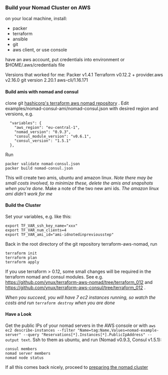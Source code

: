 ### Build your Nomad Cluster on AWS
on your local machine, install:

* packer
* terraform
* ansible
* git
* aws client, or use console

have an aws account, put credentials into environment or $HOME/.aws/credentials file

Versions that worked for me:
    Packer v1.4.1
    Terraform v0.12.2
    + provider.aws v2.16.0
    git version 2.20.1
    aws-cli/1.16.171

#### Build amis with nomad and consul 

clone git [hashicorp's terraform aws nomad repository](https://github.com/hashicorp/terraform-aws-nomad.git) . Edit examples/nomad-consul-ami/nomad-consul.json with desired region and versions, e.g.
```
  "variables": {
    "aws_region": "eu-central-1",
    "nomad_version": "0.9.3",
    "consul_module_version": "v0.6.1",
    "consul_version": "1.5.1"
  },
```
Run 
```
packer validate nomad-consul.json
packer build nomad-consul.json
``` 
This will create two amis, ubuntu and amazon linux. *Note there may be small costs involved, to minimize these, delete the amis and snapshots when you're done.*
Make a note of the two new ami ids. *The amazon linux ami didn't work for me*
#### Build the Cluster
Set your variables, e.g. like this:
```
export TF_VAR_ssh_key_name="xxx"
export TF_VAR_num_clients=4
export TF_VAR_ami_id="ami-idnotedinpreviousstep"
``` 
Back in the root directory of the git repository terraform-aws-nomad, run 
```
terraform init
terraform plan
terraform apply
```
If you use terraform > 0.12, some small changes will be required in the terraform nomad and consul modules. See e.g. https://github.com/ynux/terraform-aws-nomad/tree/terraform_012 and https://github.com/ynux/terraform-aws-consul/tree/terraform_012 .

*When you succeed, you will have 7 ec2 instances running, so watch the costs and run `terraform destroy` when you are done*

#### Have a Look

Get the public IPs of your nomad servers in the AWS console or with `aws ec2 describe-instances --filter "Name=tag:Name,Values=nomad-example-server" --query "Reservations[*].Instances[*].PublicIpAddress" --output text`. Ssh to them as ubuntu, and run (Nomad v0.9.3, Consul v1.5.1):
 
```
consul members
nomad server members
nomad node status
```
If all this comes back nicely, proceed to [preparing the nomad cluster](./nomad_prepare)
